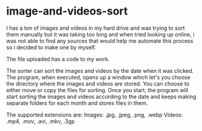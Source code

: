 # image-and-videos-sort
I has a ton of images and videos in my hard drive and was trying to sort them manually but it was taking too long and when tried looking up online, i was not able to find any sources that would help me automate this process so i decided to make one by myself.

The file uploaded has a code to my work.

The sorter can sort the images and videos by the date when it was clicked. 
The program, when executed, opens up a window which let's you choose the directory where the images and videos are stored.
You can choose to either move or copy the files for sorting.
Once you start, the program will start sorting the images and videos according to the date and keeps making separate folders for each month and stores files in them.

The supported extensions are:
Images: .jpg, .jpeg, .png, .webp
Videos: .mp4, .mov, .avi, .mkv, .3gp
